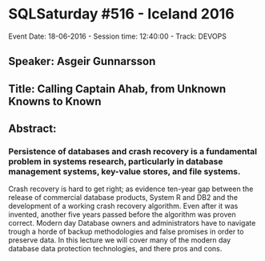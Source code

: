 # SQLSaturday #516 - Iceland 2016
Event Date: 18-06-2016 - Session time: 12:40:00 - Track: DEVOPS
## Speaker: Asgeir Gunnarsson
## Title: Calling Captain Ahab, from Unknown Knowns to Known
## Abstract:
### Persistence of databases and crash recovery is a fundamental problem in systems research, particularly in database management systems, key-value stores, and file systems.
Crash recovery is hard to get right; as evidence ten-year gap between the release of commercial database products, System R and DB2 and the development of a working crash recovery algorithm. Even after it was invented, another five years passed before the algorithm was proven correct. 
Modern day Database owners and administrators have to navigate trough a horde of backup methodologies and false promises in order to preserve data. In this lecture we will cover many of the modern day database data protection technologies, and there pros and cons.

